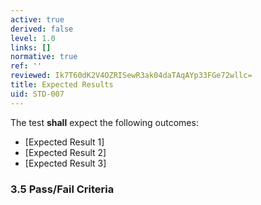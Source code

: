 ```yaml
---
active: true
derived: false
level: 1.0
links: []
normative: true
ref: ''
reviewed: Ik7T60dK2V4OZRISewR3ak04daTAqAYp33FGe72wllc=
title: Expected Results
uid: STD-007
---
```


The test **shall** expect the following outcomes:
- [Expected Result 1]
- [Expected Result 2]
- [Expected Result 3]

### 3.5 Pass/Fail Criteria 